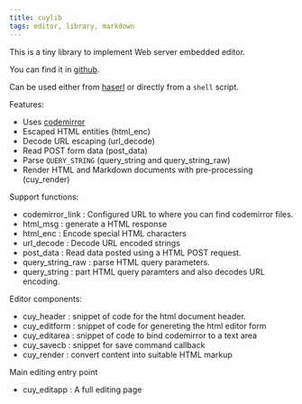 ```yaml
---
title: cuylib
tags: editor, library, markdown
---
```


This is a tiny library to implement Web server embedded editor.

You can find it in [github](https://github.com/alejandroliu/0ink.net/tree/master/snippets/cuylib).

Can be used either from [haserl](http://haserl.sourceforge.net/) or directly from
a `shell` script.

Features:

- Uses [codemirror](https://codemirror.net/)
- Escaped HTML entities (html_enc)
- Decode URL escaping (url_decode)
- Read POST form data (post_data)
- Parse `QUERY_STRING` (query_string and query_string_raw)
- Render HTML and Markdown documents with pre-processing (cuy_render)

Support functions:

- codemirror_link : Configured URL to where you can find codemirror files.
- html_msg : generate a HTML response
- html_enc : Encode special HTML characters
- url_decode : Decode URL encoded strings
- post_data : Read data posted using a HTML POST request.
- query_string_raw : parse HTML query parameters.
- query_string : part HTML query paramters and also decodes URL encoding.

Editor components:

- cuy_header : snippet of code for the html document header.
- cuy_editform : snippet of code for genereting the html editor form
- cuy_editarea : snippet of code to bind codemirror to a text area
- cuy_savecb : snippet for save command callback
- cuy_render : convert content into suitable HTML markup

Main editing entry point

- cuy_editapp : A full editing page



